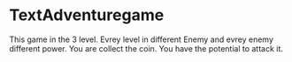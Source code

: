 # TextAdventuregame
This game in the 3 level.
Evrey level in different Enemy and evrey enemy different power.
You are collect the coin.
You have the potential to attack it.
